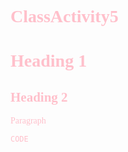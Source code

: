 # ClassActivity5
<!DOCTYPE html>
<html>
<head>
    <title>This is the web page title</title>
    <style>
        /* CSS changes to set font to Papyrus and color to pink */
        body {
            font-family: 'Papyrus', fantasy; /* Setting font to Papyrus */
            color: pink; /* Setting color to pink */
        }
    </style>
</head>
<body>
    <h1>Heading 1</h1>
    <h2>Heading 2</h2>
    <p>Paragraph</p>
    <code>CODE</code>
</body>
</html>
